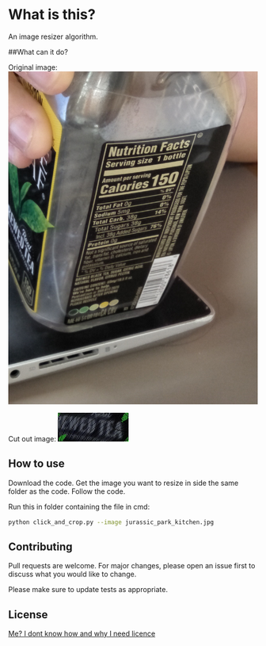 # What is this?

An image resizer algorithm.

##What can it do?

Original image: 
![](bottleRightCamLeft.jpg)

Cut out image:
![](resukt.jpg)

## How to use

Download the code. Get the image you want to resize in side the same folder as the code. Follow the code. 

Run this in folder containing the file in cmd:
```bash
python click_and_crop.py --image jurassic_park_kitchen.jpg
```


## Contributing
Pull requests are welcome. For major changes, please open an issue first to discuss what you would like to change.

Please make sure to update tests as appropriate.

## License
[Me? I dont know how and why I need licence](https://www.youtube.com/watch?v=dQw4w9WgXcQ)